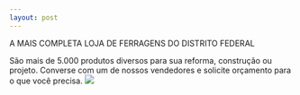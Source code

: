 ```yaml
---
layout: post
---
```

A MAIS COMPLETA LOJA DE FERRAGENS DO DISTRITO FEDERAL

São mais de 5.000 produtos diversos para sua reforma, construção ou projeto. Converse com um de nossos vendedores e solicite orçamento para o que você precisa.
![](https://www.zapimoveis.com.br/blog/wp-content/uploads/2015/08/painel-ferramenta.jpg2_.jpg)
